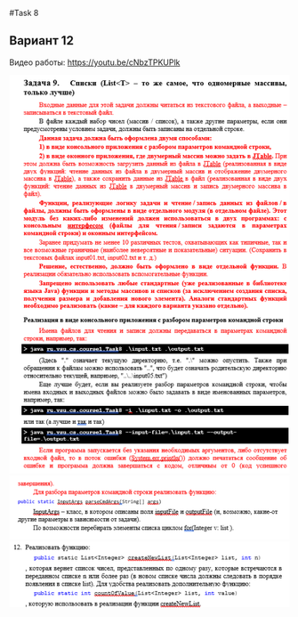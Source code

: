 #Task 8
## Вариант 12
Видео работы: https://youtu.be/cNbzTPKUPlk

![img.png](img.png)
![img_1.png](img_1.png)
![img_2.png](img_2.png)